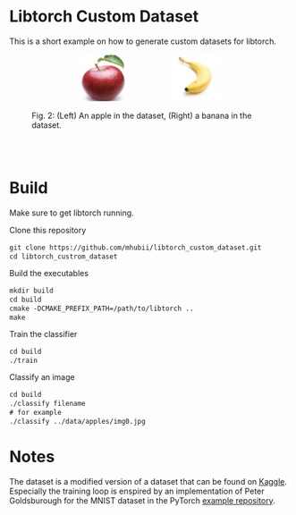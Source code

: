 # Libtorch Custom Dataset
This is a short example on how to generate custom datasets for libtorch. 
<br>
<figure>
  <p align="center"><img src="data/apples/img0.jpg" width="20%" height="20%" hspace="40"><img src="data/bananas/img0.jpg"      width="20%" height="20%" hspace="40"></p>
  <figcaption>Fig. 2: (Left) An apple in the dataset, (Right) a banana in the dataset.</figcaption>
</figure>
<br><br>

# Build
Make sure to get libtorch running.

Clone this repository
```shell
git clone https://github.com/mhubii/libtorch_custom_dataset.git
cd libtorch_custrom_dataset
```

Build the executables
```shell
mkdir build
cd build
cmake -DCMAKE_PREFIX_PATH=/path/to/libtorch ..
make
```
Train the classifier
```shell
cd build
./train
```
Classify an image
```shell
cd build
./classify filename
# for example
./classify ../data/apples/img0.jpg
```

# Notes
The dataset is a modified version of a dataset that can be found on [Kaggle](https://www.kaggle.com/sriramr/apples-bananas-oranges).
Especially the training loop is enspired by an implementation of Peter Goldsburough for the MNIST dataset in the PyTorch [example repository](https://github.com/pytorch/examples/tree/master/cpp/mnist).

